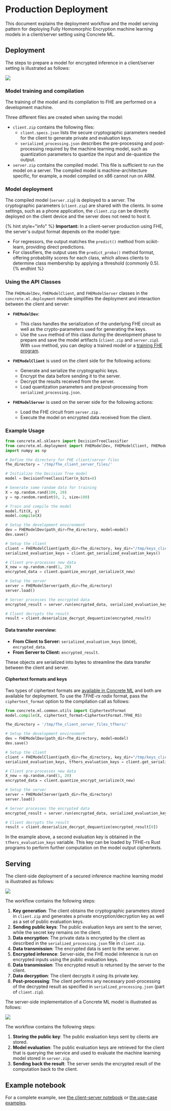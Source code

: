 # Production Deployment

This document explains the deployment workflow and the model serving pattern for deploying Fully Homomorphic Encryption machine learning models in a client/server setting using Concrete ML.

## Deployment

The steps to prepare a model for encrypted inference in a client/server setting is illustrated as follows:

![](../figures/concretemlgraph1.jpg)

### Model training and compilation

The training of the model and its compilation to FHE are performed on a development machine.

Three different files are created when saving the model:

- `client.zip` contains the following files:
  - `client.specs.json` lists the secure cryptographic parameters needed for the client to generate private and evaluation keys.
  - `serialized_processing.json` describes the pre-processing and post-processing required by the machine learning model, such as quantization parameters to quantize the input and de-quantize the output.
- `server.zip` contains the compiled model. This file is sufficient to run the model on a server. The compiled model is machine-architecture specific, for example, a model compiled on x86 cannot run on ARM.

### Model deployment

The compiled model (`server.zip`) is deployed to a server. The cryptographic parameters (`client.zip`) are shared with the clients. In some settings, such as a phone application, the `client.zip` can be directly deployed on the client device and the server does not need to host it.

{% hint style="info" %}
**Important:** In a client-server production using FHE, the server's output format depends on the model type:

- For regressors, the output matches the `predict()` method from scikit-learn, providing direct predictions.
- For classifiers, the output uses the `predict_proba()` method format, offering probability scores for each class, which allows clients to determine class membership by applying a threshold (commonly 0.5).
  {% endhint %}

### Using the API Classes

The `FHEModelDev`, `FHEModelClient`, and `FHEModelServer` classes in the `concrete.ml.deployment` module simplifies the deployment and interaction between the client and server:

- **`FHEModelDev`**:

  - This class handles the serialization of the underlying FHE circuit as well as the crypto-parameters used for generating the keys.
  - Use the `save` method of this class during the development phase to prepare and save the model artifacts (`client.zip` and `server.zip`). With `save` method, you can deploy a trained model or a [training FHE program](../built-in-models/training.md).

- **`FHEModelClient`** is used on the client side for the following actions:

  - Generate and serialize the cryptographic keys.
  - Encrypt the data before sending it to the server.
  - Decrypt the results received from the server.
  - Load quantization parameters and pre/post-processing from `serialized_processing.json`.

- **`FHEModelServer`** is used on the server side for the following actions:

  - Load the FHE circuit from `server.zip` .
  - Execute the model on encrypted data received from the client.

### Example Usage

```python
from concrete.ml.sklearn import DecisionTreeClassifier
from concrete.ml.deployment import FHEModelDev, FHEModelClient, FHEModelServer
import numpy as np

# Define the directory for FHE client/server files
fhe_directory = '/tmp/fhe_client_server_files/'

# Initialize the Decision Tree model
model = DecisionTreeClassifier(n_bits=8)

# Generate some random data for training
X = np.random.rand(100, 20)
y = np.random.randint(0, 2, size=100)

# Train and compile the model
model.fit(X, y)
model.compile(X)

# Setup the development environment
dev = FHEModelDev(path_dir=fhe_directory, model=model)
dev.save()

# Setup the client
client = FHEModelClient(path_dir=fhe_directory, key_dir="/tmp/keys_client")
serialized_evaluation_keys = client.get_serialized_evaluation_keys()

# Client pre-processes new data
X_new = np.random.rand(1, 20)
encrypted_data = client.quantize_encrypt_serialize(X_new)

# Setup the server
server = FHEModelServer(path_dir=fhe_directory)
server.load()

# Server processes the encrypted data
encrypted_result = server.run(encrypted_data, serialized_evaluation_keys)

# Client decrypts the result
result = client.deserialize_decrypt_dequantize(encrypted_result)
```

#### Data transfer overview:

- **From Client to Server:** `serialized_evaluation_keys` (once), `encrypted_data`.
- **From Server to Client:** `encrypted_result`.

These objects are serialized into bytes to streamline the data transfer between the client and server.

#### Ciphertext formats and keys

Two types of ciphertext formats are [available in Concrete ML](../getting-started/concepts.md#ciphertext-formats) and both are available for deployment. To use the _TFHE-rs radix_ format, pass the `ciphertext_format` option to the compilation call as follows:

<!--pytest-codeblocks:cont-->

```python
from concrete.ml.common.utils import CiphertextFormat
model.compile(X, ciphertext_format=CiphertextFormat.TFHE_RS)

fhe_directory = '/tmp/fhe_client_server_files_tfhers/'

# Setup the development environment
dev = FHEModelDev(path_dir=fhe_directory, model=model)
dev.save()

# Setup the client
client = FHEModelClient(path_dir=fhe_directory, key_dir="/tmp/keys_client_tfhers")
serialized_evaluation_keys, tfhers_evaluation_keys = client.get_serialized_evaluation_keys(include_tfhers_key=True)

# Client pre-processes new data
X_new = np.random.rand(1, 20)
encrypted_data = client.quantize_encrypt_serialize(X_new)

# Setup the server
server = FHEModelServer(path_dir=fhe_directory)
server.load()

# Server processes the encrypted data
encrypted_result = server.run(encrypted_data, serialized_evaluation_keys)

# Client decrypts the result
result = client.deserialize_decrypt_dequantize(encrypted_result[0])
```

In the example above, a second evaluation key is obtained in the `tfhers_evaluation_keys` variable. This key can be loaded by TFHE-rs Rust programs to perform further computation on the model output ciphertexts.

## Serving

The client-side deployment of a secured inference machine learning model is illustrated as follows:

![](../figures/concretemlgraph3.jpg)

The workflow contains the following steps:

1. **Key generation**: The client obtains the cryptographic parameters stored in `client.zip` and generates a private encryption/decryption key as well as a set of public evaluation keys.
1. **Sending public keys**: The public evaluation keys are sent to the server, while the secret key remains on the client.
1. **Data encryption**: The private data is encrypted by the client as described in the `serialized_processing.json` file in `client.zip`.
1. **Data transmission**: The encrypted data is sent to the server.
1. **Encrypted inference**: Server-side, the FHE model inference is run on encrypted inputs using the public evaluation keys.
1. **Data transmission**: The encrypted result is returned by the server to the client.
1. **Data decryption**: The client decrypts it using its private key.
1. **Post-processing**: The client performs any necessary post-processing of the decrypted result as specified in `serialized_processing.json` (part of `client.zip`).

The server-side implementation of a Concrete ML model is illustrated as follows:

![](../figures/concretemlgraph2.jpg)

The workflow contains the following steps:

1. **Storing the public key**: The public evaluation keys sent by clients are stored.
1. **Model evaluation**: The public evaluation keys are retrieved for the client that is querying the service and used to evaluate the machine learning model stored in `server.zip`.
1. **Sending back the result**: The server sends the encrypted result of the computation back to the client.

## Example notebook

For a complete example, see [the client-server notebook](../advanced_examples/ClientServer.ipynb) or [the use-case examples](../../use_case_examples/deployment/).
